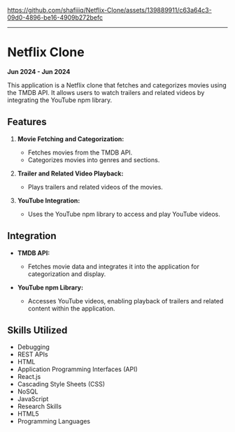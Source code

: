 https://github.com/shafiiiq/Netflix-Clone/assets/139889911/c63a64c3-09d0-4896-be16-4909b272befc

---

# Netflix Clone

**Jun 2024 - Jun 2024**

This application is a Netflix clone that fetches and categorizes movies using the TMDB API. It allows users to watch trailers and related videos by integrating the YouTube npm library.

## Features

1. **Movie Fetching and Categorization:**
   - Fetches movies from the TMDB API.
   - Categorizes movies into genres and sections.

2. **Trailer and Related Video Playback:**
   - Plays trailers and related videos of the movies.

3. **YouTube Integration:**
   - Uses the YouTube npm library to access and play YouTube videos.

## Integration

- **TMDB API:**
  - Fetches movie data and integrates it into the application for categorization and display.

- **YouTube npm Library:**
  - Accesses YouTube videos, enabling playback of trailers and related content within the application.

## Skills Utilized

- Debugging
- REST APIs
- HTML
- Application Programming Interfaces (API)
- React.js
- Cascading Style Sheets (CSS)
- NoSQL
- JavaScript
- Research Skills
- HTML5
- Programming Languages
